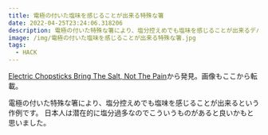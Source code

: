 ```yaml
---
title: 電極の付いた塩味を感じることが出来る特殊な箸
date: 2022-04-25T23:24:06.318206
description: 電極の付いた特殊な箸により、塩分控えめでも塩味を感じることが出来るデバイス
image: /img/電極の付いた塩味を感じることが出来る特殊な箸.jpg
tags:
  - HACK
---
```

[Electric Chopsticks Bring The Salt, Not The Pain](https://hackaday.com/2022/04/21/electric-chopsticks-bring-the-salt-not-the-pain/)から発見。画像もここから転載。

電極の付いた特殊な箸により、塩分控えめでも塩味を感じることが出来るという作例です。
日本人は潜在的に塩分過多なのでこういうものがあると良いかもと思いました。



